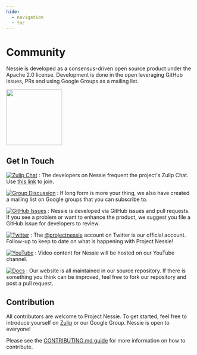 ```yaml
---
hide:
  - navigation
  - toc
---
```


# Community

Nessie is developed as a consensus-driven open source product under the Apache 2.0
license. Development is done in the open leveraging GitHub issues, PRs and using
Google Groups as a mailing list.

<img src="../img/nessie-swim.png" width="150" height="auto">

## Get In Touch

[![Zulip Chat](https://img.shields.io/badge/Zulip-Chat_With_Us-blue?color=4051b5&logo=zulip&style=for-the-badge&logoColor=white)](https://project-nessie.zulipchat.com/)
: The developers on Nessie frequent the project's Zulip Chat. 
  Use [this link](https://project-nessie.zulipchat.com/) to join.

[![Group Discussion](https://img.shields.io/badge/Discussion-groups.google.com-blue.svg?color=4051b5&logo=google&style=for-the-badge&logoColor=white)](https://groups.google.com/g/projectnessie)
: If long form is more your thing, we also have created a mailing list on Google groups
  that you can subscribe to.

[![GitHub Issues](https://img.shields.io/badge/GitHub-Issues-blue?color=4051b5&logo=github&style=for-the-badge&logoColor=white)](https://github.com/projectnessie/nessie/issues)
: Nessie is developed via GitHub issues and pull requests. If you see a problem
  or want to enhance the product, we suggest you file a GitHub issue for developers to
  review.

[![Twitter](https://img.shields.io/badge/Twitter-Follow_Us-blue?color=4051b5&logo=twitter&style=for-the-badge&logoColor=white)](https://twitter.com/projectnessie)
: The [@projectnessie](https://twitter.com/projectnessie) account on Twitter is our official account. Follow-up to keep
  to date on what is happening with Project Nessie!

[![YouTube](https://img.shields.io/badge/Youtube-Watch-blue?color=4051b5&logo=youtube&style=for-the-badge&logoColor=white)](https://www.youtube.com/channel/UC5xjzYuGGuGPCY9FNtqZMsQ)
: Video content for Nessie will be hosted on our YouTube channel.

[![Docs](https://img.shields.io/badge/Docs-Learn_More-blue?color=4051b5&logo=gitbook&style=for-the-badge&logoColor=white)](https://github.com/projectnessie/nessie/tree/main/site/docs)
: Our website is all maintained in our source repository. If there is something you think
  can be improved, feel free to fork our repository and post a pull request.

## Contribution

All contributors are welcome to Project Nessie. To get started, feel free to introduce yourself
on [Zulip](https://project-nessie.zulipchat.com/) or our Google Group. Nessie is open to everyone!

Please see the [CONTRIBUTING.md guide](https://github.com/projectnessie/nessie/blob/main/CONTRIBUTING.md) for more information
on how to contribute.
